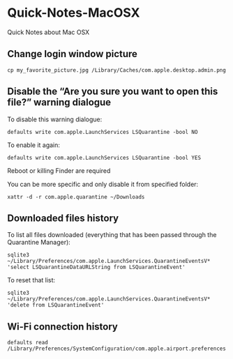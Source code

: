 # Quick-Notes-MacOSX

Quick Notes about Mac OSX


## Change login window picture

```shell
cp my_favorite_picture.jpg /Library/Caches/com.apple.desktop.admin.png
```

## Disable the “Are you sure you want to open this file?” warning dialogue

To disable this warning dialogue:
```shell
defaults write com.apple.LaunchServices LSQuarantine -bool NO
```

To enable it again:
```shell
defaults write com.apple.LaunchServices LSQuarantine -bool YES
```

Reboot or killing Finder are required

You can be more specific and only disable it from specified folder:
```shell
xattr -d -r com.apple.quarantine ~/Downloads
```


## Downloaded files history

To list all files downloaded (everything that has been passed through the Quarantine Manager):
```shell
sqlite3 ~/Library/Preferences/com.apple.LaunchServices.QuarantineEventsV* 'select LSQuarantineDataURLString from LSQuarantineEvent'
```

To reset that list:
```shell
sqlite3 ~/Library/Preferences/com.apple.LaunchServices.QuarantineEventsV* 'delete from LSQuarantineEvent'
```

## Wi-Fi connection history

```
defaults read /Library/Preferences/SystemConfiguration/com.apple.airport.preferences
```
